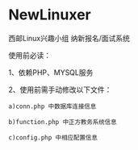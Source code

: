 NewLinuxer
==========

西邮Linux兴趣小组 纳新报名/面试系统

使用前必读：

1、依赖PHP、MYSQL服务

2、使用前需手动修改以下文件：

    a)conn.php 中数据库连接信息
    
    b)function.php 中正方教务系统信息
    
    c)config.php 中相应配置信息
